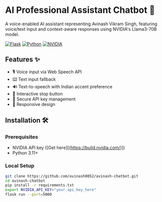 # AI Professional Assistant Chatbot 🤖

A voice-enabled AI assistant representing Avinash Vikram Singh, featuring voice/text input and context-aware responses using NVIDIA's Llama3-70B model.

[![Flask](https://img.shields.io/badge/Flask-3.0.3-000000?logo=flask)](https://flask.palletsprojects.com/)
[![Python](https://img.shields.io/badge/Python-3.11+-blue?logo=python)](https://python.org)
[![NVIDIA](https://img.shields.io/badge/NVIDIA_AI-API-76B900?logo=nvidia)](https://build.nvidia.com/)


## Features ✨
- 🎙️ Voice input via Web Speech API
- ⌨️ Text input fallback
- 🔊 Text-to-speech with Indian accent preference
- 🛑 Interactive stop button
- 🔐 Secure API key management
- 📱 Responsive design

## Installation 🛠️

### Prerequisites
- NVIDIA API key ([Get here][(https://build.nvidia.com/)])
- Python 3.11+

### Local Setup
```bash
git clone https://github.com/avinash0052/avinash-chatbot.git
cd avinash-chatbot
pip install -r requirements.txt
export NVIDIA_API_KEY="your_api_key_here"
flask run --port=5000
